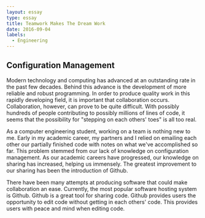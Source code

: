 ```yaml
---
layout: essay
type: essay
title: Teamwork Makes The Dream Work
date: 2016-09-04
labels:
  - Engineering
---
```


## Configuration Management

Modern technology and computing has advanced at an outstanding rate in the past few decades. Behind this advance is the development of more reliable and robust programming. In order to produce quality work in this rapidly developing field, it is important that collaboration occurs. Collaboration, however, can prove to be quite difficult. With possibly hundreds of people contributing to possibly millions of lines of code, it seems that the possibility for "stepping on each others' toes" is all too real. 

As a computer engineering student, working on a team is nothing new to me. Early in my academic career, my partners and I relied on emailing each other our partially finished code with notes on what we've accomplished so far. This problem stemmed from our lack of knowledge on configuration management. As our academic careers have progressed, our knowledge on sharing has increased, helping us immensely. The greatest improvement to our sharing has been the introduction of Github.

There have been many attempts at producing software that could make collaboration an ease. Currently, the most popular software hosting system is Github. Github is a great tool for sharing code. Github provides users the opportunity to edit code without getting in each others' code. This provides users with peace and mind when editing code. 





